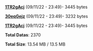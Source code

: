 [**1TR2gAcj**](/data/1TR2gAcj.txt) (09/11/22 - 23:49)- 3445 bytes

[**30eqGejz**](/data/30eqGejz.txt) (09/11/22 - 23:49)- 3232 bytes

[**1TR2gAcj**](/data/1TR2gAcj.txt) (09/11/22 - 23:49)- 3445 bytes

**Total Datas**: 2370

**Total Size**: 13.54 MB / 13.5 MB